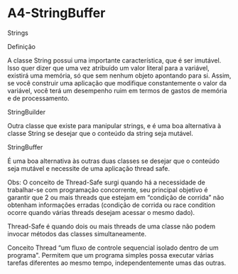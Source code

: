 # A4-StringBuffer
Strings

Definição

A classe String possui uma importante característica, que é ser imutável. Isso quer dizer que uma vez atribuído um valor literal para a variável, existirá uma memória, só que sem nenhum objeto apontando para si. Assim, se você construir uma aplicação que modifique constantemente o valor da variável, você terá um desempenho ruim em termos de gastos de memória e de processamento.


StringBuilder

Outra classe que existe para manipular strings, e é uma boa alternativa à classe String se desejar que o conteúdo da string seja mutável.

StringBuffer

É uma boa alternativa às outras duas classes se desejar que o conteúdo seja mutável e necessite de uma aplicação thread safe.

Obs: O conceito de Thread-Safe surgi quando há a necessidade de trabalhar-se com programação concorrente, seu principal objetivo é garantir que 2 ou mais threads que estejam em “condição de corrida” não obtenham informações erradas (condição de corrida ou race condition ocorre quando várias threads desejam acessar o mesmo dado).

Thread-Safe é quando dois ou mais threads de uma classe não podem invocar métodos das classes simultaneamente.

Conceito Thread “um fluxo de controle sequencial isolado dentro de um programa". Permitem que um programa simples possa executar várias tarefas diferentes ao mesmo tempo, independentemente umas das outras.
